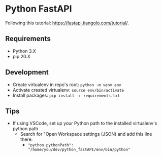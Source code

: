 # Python FastAPI

Following this tutorial: https://fastapi.tiangolo.com/tutorial/.

## Requirements
- Python 3.X
- pip 20.X

## Development
- Create virtualenv in repo's root: `python -m venv env`
- Activate created virtualenv: `source env/bin/activate`
- Install packages: `pip install -r requirements.txt`

## Tips
- If using VSCode, set up your Python path to the installed virtualenv's python path
    - Search for "Open Workspace settings (JSON) and add this line there:
        - `"python.pythonPath": "/home/you/dev/python_fastAPI/env/bin/python"`
